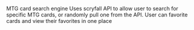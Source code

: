 MTG card search engine
Uses scryfall API to allow user to search for specific MTG cards, or randomly pull one from the API.
User can favorite cards and view their favorites in one place
